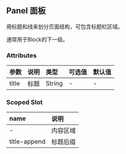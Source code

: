 ## Panel 面板

用标题和线来划分页面结构，可包含标题栏区域。

通常用于Block的下一级。



### Attributes

| 参数  | 说明 | 类型   | 可选值 | 默认值 |
| :---- | :--- | :----- | :----- | :----- |
| title | 标题 | String | -      | -      |



### Scoped Slot

| name         | 说明     |
| :----------- | :------- |
| -            | 内容区域 |
| title-append | 标题后缀 |

